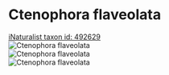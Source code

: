 
Ctenophora flaveolata
=====================
  
[iNaturalist taxon id: 492629](https://www.inaturalist.org/taxa/492629)  
![Ctenophora flaveolata](https://inaturalist-open-data.s3.amazonaws.com/photos/189640864/medium.jpeg)  
![Ctenophora flaveolata](https://inaturalist-open-data.s3.amazonaws.com/photos/189640836/medium.jpeg)  
![Ctenophora flaveolata](https://inaturalist-open-data.s3.amazonaws.com/photos/123358431/medium.jpeg)